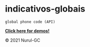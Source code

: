 # indicativos-globais

    global phone code (API)

[**Click here for demos!**](https://nurul-gc.github.io/indicativos-globais/)

&copy; 2021 Nurul-GC
